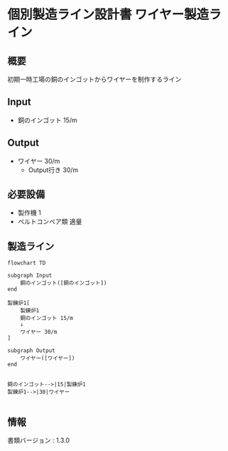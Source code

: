 # 個別製造ライン設計書 ワイヤー製造ライン

## 概要
初期一時工場の銅のインゴットからワイヤーを制作するライン

## Input
- 銅のインゴット 15/m

## Output
  - ワイヤー 30/m
    - Output行き 30/m

## 必要設備
- 製作機 1
- ベルトコンベア類 適量


## 製造ライン
```mermaid
flowchart TD

subgraph Input
    銅のインゴット([銅のインゴット])
end

製錬炉1[
    製錬炉1
    銅のインゴット 15/m
    ↓
    ワイヤー 30/m
]

subgraph Output
    ワイヤー([ワイヤー])
end


銅のインゴット-->|15|製錬炉1
製錬炉1-->|30|ワイヤー


```

## 情報
書類バージョン : 1.3.0
